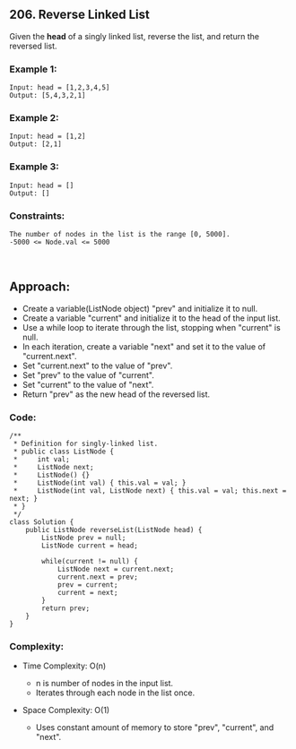 ## 206. Reverse Linked List   

Given the **head** of a singly linked list, reverse the list, and return the reversed list.   

### Example 1:   
```
Input: head = [1,2,3,4,5]
Output: [5,4,3,2,1]
```   

### Example 2:  
```
Input: head = [1,2]
Output: [2,1]
```  

### Example 3:  
```
Input: head = []
Output: []
```   

### Constraints:  
```
The number of nodes in the list is the range [0, 5000].
-5000 <= Node.val <= 5000
```  

<br>  

## Approach:  

* Create a variable(ListNode object) "prev" and initialize it to null.
* Create a variable "current" and initialize it to the head of the input list.
* Use a while loop to iterate through the list, stopping when "current" is null.
* In each iteration, create a variable "next" and set it to the value of "current.next".
* Set "current.next" to the value of "prev".
* Set "prev" to the value of "current".
* Set "current" to the value of "next".
* Return "prev" as the new head of the reversed list.  

### Code:
```
/**
 * Definition for singly-linked list.
 * public class ListNode {
 *     int val;
 *     ListNode next;
 *     ListNode() {}
 *     ListNode(int val) { this.val = val; }
 *     ListNode(int val, ListNode next) { this.val = val; this.next = next; }
 * }
 */
class Solution {
    public ListNode reverseList(ListNode head) {
        ListNode prev = null;
        ListNode current = head;

        while(current != null) { 
            ListNode next = current.next;
            current.next = prev;
            prev = current;
            current = next;
        }
        return prev;
    }
}
```  

### Complexity:  

* Time Complexity: O(n)   
    * n is number of nodes in the input list. 
    * Iterates through each node in the list once.   

* Space Complexity: O(1)  
    * Uses constant amount of memory to store "prev", "current", and "next".

